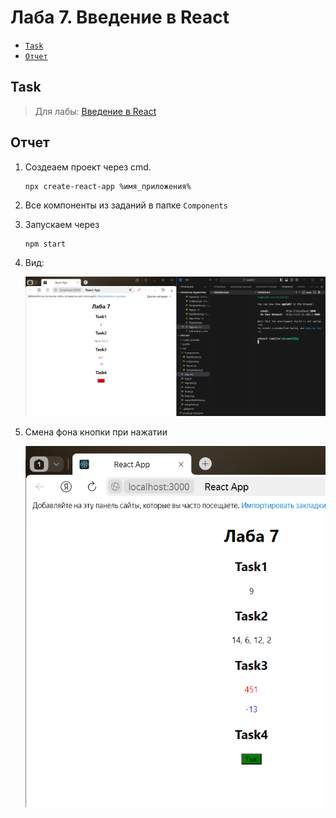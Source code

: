 # Лаба 7. Введение в React
- [`Task`](#task)
- [`Отчет`](#отчет)
## Task
> Для лабы: <a href="https://github.com/goryachkinama/web-lectures/blob/main/src/lab_9_react.md#лабораторная-9-введение-в-react">Введение в React</a>



## Отчет

1. Создеаем проект через cmd.
   ```
   npx create-react-app %имя_приложения%
   ```

2. Все компоненты из заданий в папке `Components`
   
3. Запускаем через

    ```
    npm start
    ```

4. Вид:

   ![layout](./res/app.PNG)

5. Смена фона кнопки при нажатии

    ![layout](./res/app2.PNG)

  
